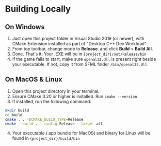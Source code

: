 # Building Locally

## On Windows
1. Just open this project folder in Visual Studio 2019 (or newer), with 
CMake Extension installed as part of "Desktop C++ Dev Workload"
2. From top toolbar, change mode to **Release**, and click **Build** > **Build All**.
3. Done. That's it. Your .EXE will be in `{project_dir}/out/Release/bin`
4. If the game fails to start, make sure `openal32.dll` is present right beside your executable. If not, copy it from SFML folder `/bin/openal32.dll`
 
## On MacOS & Linux
1. Open this project directory in your terminal.
2. Ensure CMake 3.20 or higher is installed. Run `cmake --version`
3. If installed, run the following command:

```bash
mkdir build
cd build
cmake . . -DCMAKE_BUILD_TYPE=Release
cmake --build . --config Release --target all 
```
4. Your executable (.app bundle for MacOS) and binary for Linux will be found in `{project_dir}/build/bin`
